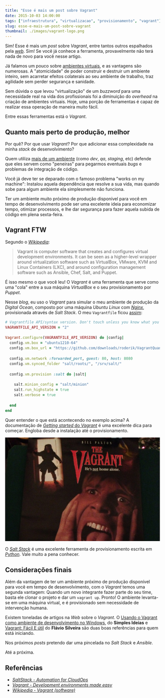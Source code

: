 ```yaml
---
title: "Esse é mais um post sobre Vagrant"
date: 2015-10-03 14:00:00
tags: ["infraestrutura", "virtualizacao", "provisionamento", "vagrant"]
slug: esse-e-mais-um-post-sobre-vagrant
thumbnail: ./images/vagrant-logo.png
---
```


Sim! Esse é mais um _post_ sobre _Vagrant_, entre tantos outros espalhados pela
[_web_](/tag/desenvolvimento-web.html "Leia mais sobre Web"). Sim! Se você já conhece a ferramenta,
provavelmente não terá nada de novo para você nesse artigo.

Já falamos um pouco sobre [ambientes virtuais](/tag/virtualizacao.html "Leia mais sobre Virtualização"),
e as vantagens são numerosas. A "atomicidade" de poder construir e destruir um
ambiente inteiro, sem acarretar efeitos colaterais ao seu ambiente de trabalho,
traz agilidade sem perder segurança e sanidade.

Sem dúvida o que levou "virtualização" de um _buzzword_ para uma necessidade
real na vida dos profissionais foi a diminuição do _overhead_ na criação de
ambientes virtuais. Hoje, uma porção de ferramentas é capaz de realizar essa
operação de maneira muito fácil.

Entre essas ferramentas está o _Vagrant_.

## Quanto mais perto de produção, melhor

Por quê? Por que usar _Vagrant_? Por que adicionar essa complexidade na minha
_stack_ de desenvolvimento?

Quem utiliza [mais de um ambiente](/2011/03/07/diferentes-ambientes.html)
(como _dev_, _qa_, _staging_, etc) defende que
eles servem como "peneiras" para pegarmos eventuais _bugs_ e problemas de
integração de código.

Você já deve ter se deparado com o famoso problema "works on my machine":
Instalou aquela dependência que resolve a sua vida, mas quando sobe para algum
ambiente ela simplesmente não funciona.

Ter um ambiente muito próximo de produção disponível para você em tempo de
desenvolvimento pode ser uma excelente ideia para economizar tempo, otimizar
processos, e lhe dar segurança para fazer aquela subida de código em plena
sexta-feira.

## Vagrant FTW

Segundo o [_Wikipedia_](https://en.wikipedia.org/wiki/Vagrant_%28software%29 "Leia sobre Vagrant"):

> Vagrant is computer software that creates and configures virtual development environments. It can be seen as a higher-level wrapper around virtualization software such as VirtualBox, VMware, KVM and Linux Containers (LXC), and around configuration management software such as Ansible, Chef, Salt, and Puppet.

É isso mesmo o que você leu! O _Vagrant_ é uma ferramenta que serve como uma
"cola" entre a sua máquina _VirtualBox_ e o seu provisionamento por _Puppet_.

Nesse _blog_, eu uso o _Vagrant_ para simular o meu ambiente de produção da
_Digital Ocean_, composto por uma máquina _Ubuntu Linux_ com [_Nginx_](/tag/nginx.html "Leia mais sobre NGINX"),
provisionada através de _Salt Stack_. O meu `Vagrantfile` ficou [assim](https://raw.githubusercontent.com/kplaube/blog/master/Vagrantfile "Veja no GitHub"):

```ruby
# Vagrantfile API/syntax version. Don't touch unless you know what you're doing!
VAGRANTFILE_API_VERSION = "2"

Vagrant.configure(VAGRANTFILE_API_VERSION) do |config|
  config.vm.box = "ubuntu1210-64"
  config.vm.box_url = "https://github.com/downloads/roderik/VagrantQuantal64Box/quantal64.box"

  config.vm.network :forwarded_port, guest: 80, host: 8080
  config.vm.synced_folder "salt/roots/", "/srv/salt/"

  config.vm.provision :salt do |salt|

    salt.minion_config = "salt/minion"
    salt.run_highstate = true
    salt.verbose = true

  end
end
```

Quer entender o que está acontecendo no exemplo acima? A documentação de [_Getting started_ do _Vagrant_](https://docs.vagrantup.com/v2/getting-started/index.html "Leia a documentação do Vagrant")
é uma excelente dica para começar. Engloba desde a instalação até o provisionamento.

!["Não é desse Vagrant que estamos falando... (deathsdoormatt.com)"](./images/the-vagrant.jpg "Não é desse Vagrant que estamos falando... (deathsdoormatt.com)")

O [_Salt Stack_](http://saltstack.com/ "Conheça o SaltStack") é uma excelente
ferramenta de provisionamento escrita em [_Python_](/tag/python.html "Leia mais sobre Python"). Vale muito a pena conhecer.

## Considerações finais

Além da vantagem de ter um ambiente próximo de produção disponível para você em
tempo de desenvolvimento, com o _Vagrant_ temos uma segunda vantagem: Quando um
novo integrante fazer parte do seu time, basta ele clonar o projeto e dar
um `vagrant up`. Pronto! O ambiente levanta-se em uma máquina virtual, e é
provisionado sem necessidade de intervenção humana.

Existem toneladas de artigos na _Web_ sobre o _Vagrant_. O [Usando o Vagrant como ambiente de desenvolvimento no Windows](http://simplesideias.com.br/usando-o-vagrant-como-ambiente-de-desenvolvimento-no-windows "Leia o artigo no SimplesIdeias"), do **Simples Ideias** e [Vagrant: Fácil E útil](http://flaviosilveira.com/2012/vagrant-facil-e-util/ "Leia no blog do Flavio") do **Flávio Silveira** são duas boas referências para quem está iniciando.

Nos próximos _posts_ pretendo dar uma pincelada no _Salt Stack_ e _Ansible_.

Até a próxima.

## Referências

- _[SaltStack - Automation for CloudOps](http://saltstack.com/ "Conheça o Salt Stack")_
- _[Vagrant - Development environments made easy](https://www.vagrantup.com/ "Conheça o Vagrant")_
- [_Wikipedia - Vagrant (software)_](https://en.wikipedia.org/wiki/Vagrant_%28software%29 "Leia mais no Wikipedia")

